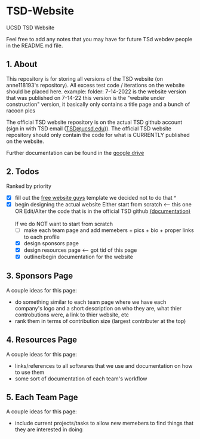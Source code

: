 # TSD-Website
UCSD TSD Website

Feel free to add any notes that you may have for future TSd webdev people in the README.md file.

## 1. About
This repository is for storing all versions of the TSD website (on anne118193's repository). All excess test code / iterations on the website should be placed here. 
  example: folder: 7-14-2022 is the website version that was published on 7-14-22 
                  this version is the "website under construction" version, it basically only contains a title page and a bunch of racoon pics
                  
The official TSD website repository is on the actual TSD github account (sign in with TSD email (TSD@ucsd.edu)). The official TSD website repository should only 
contain the code for what is CURRENTLY published on the website.

Further documentation can be found in the [google drive](https://drive.google.com/drive/u/0/folders/1TD50FsGsiE5XADJbnY7M2vgpuN2EVm7Q)


## 2. Todos

Ranked by priority

- [x] fill out the [free website guys](https://drive.google.com/drive/u/0/folders/1nMxQ0P90SAWPb0Kms8k217DAjo4GgO_W) template
        we decided not to do that ^
- [x] begin designing the actual website 
      Either start from scratch <-- this one
                OR
      Edit/Alter the code that is in the official TSD github [(documentation)](https://docs.google.com/document/d/145GG1HKFKvablGzENxLJHERmyHpwFhD4b2t5laEOHgY/edit)
      <!-- email asl006@ucsd.edu if you have questions about it --> 
\
\
If we do NOT want to start from scratch
  - [ ] make each team page and add memebers + pics + bio + proper links to each profile
  - [x] design sponsors page
  - [x] design resources page <-- got tid of this page
  - [x] outline/begin documentation for the website

## 3. Sponsors Page
A couple ideas for this page:
  - do something similar to each team page where we have each company's logo and a short description on who they are, what thier controbutions were, a link to thier website, etc
  - rank them in terms of contribution size (largest contributer at the top)

## 4. Resources Page
A couple ideas for this page:
  - links/references to all softwares that we use and documentation on how to use them 
  - some sort of documentation of each team's workflow 

## 5. Each Team Page
A couple ideas for this page:
  - include current projects/tasks to allow new memebers to find things that they are interested in doing 
